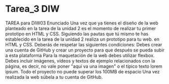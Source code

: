 # Tarea_3 DIW
TAREA para DIW03
Enunciado
Una vez que ya tienes el diseño de la web planteado en la tarea de la unidad 2 es el momento de realizar tu primer prototipo en HTML y CSS. 
Siguiendo las pautas que tú mismo te has establecido en la tarea de la unidad 2 realiza un prototipo para tu web. en HTML y CSS. Deberás de respetar las siguientes condiciones:
Debes crear una cuenta de GitHub y crear un proyecto para que después se pueda subir a esta plataforma
Para la maquetación de la web debes utilizar flexbox. 
Debes incluir imágenes, vídeos y textos de ejemplo relacionados con la página, es decir, no vale poner "aquí va una imagen" o el típico texto lorem ipsum.
Todo el proyecto no puede superar los 100MB de espacio
Una vez realizada la web súbela a tu cuenta de GitHub. 
